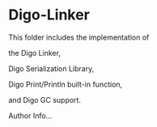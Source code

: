 # Digo-Linker

This folder includes the implementation of 

the Digo Linker, 

Digo Serialization Library,

Digo Print/Println built-in function, 

and Digo GC support.

Author Info...


